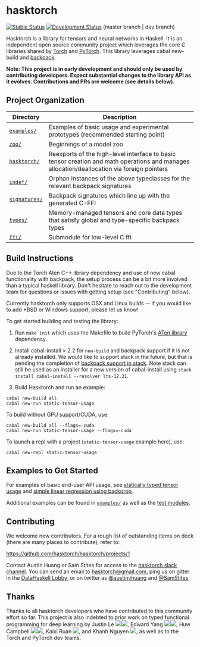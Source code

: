 # hasktorch

[![Stable Status](https://circleci.com/gh/hasktorch/hasktorch/tree/master.svg?style=shield&circle-token=9455d7cc953a58204f4d8dd683e9fa03fd5b2744)](https://circleci.com/gh/hasktorch/hasktorch/tree/master)
[![Development Status](https://circleci.com/gh/hasktorch/hasktorch/tree/dev.svg?style=shield&circle-token=9455d7cc953a58204f4d8dd683e9fa03fd5b2744)](https://circleci.com/gh/hasktorch/hasktorch/tree/dev)
(master branch | dev branch)

Hasktorch is a library for tensors and neural networks in Haskell. It is an independent open source community project which leverages the core C libraries shared by [Torch](http://torch.ch/) and [PyTorch](http://pytorch.org/). This library leverages cabal new-build and [backpack][backpack].
 
[backpack]: https://github.com/ezyang/ghc-proposals/blob/backpack/proposals/0000-backpack.rst

**Note: This project is in early development and should only be used by contributing developers. Expect substantial changes to the library API as it evolves. Contributions and PRs are welcome (see details below).**

## Project Organization

| Directory                   | Description |
| --------------------------- | ----------- |
| [`examples/`][examples]     | Examples of basic usage and experimental prototypes (recommended starting point) |
| [`zoo/`][zoo]               | Beginnings of a model zoo |
| [`hasktorch/`][hasktorch]   | Reexports of the high-level interface to basic tensor creation and math operations and manages allocation/deallocation via foreign pointers |
| [`indef/`][indef]           | Orphan instances of the above typeclasses for the relevant backpack signatures |
| [`signatures/`][signatures] | Backpack signatures which line up with the generated C-FFI |
| [`types/`][types]           | Memory-managed tensors and core data types that satisfy global and type-specific backpack types |
| [`ffi/`][ffi]           | Submodule for low-level C ffi |

[ffi]:https://github.com/hasktorch/ffi

## Build Instructions

Due to the Torch Aten C++ library dependency and use of new cabal functionality with backpack, the setup process can be a bit more involved than a typical haskell library. Don't hesitate to reach out to the development team for questions or issues with getting setup (see "Contributing" below). 

Currently hasktorch only supports OSX and Linux builds -- if you would like to add *BSD or Windows support, please let us know!

To get started building and testing the library:

1. Run `make init` which uses the Makefile to build PyTorch's [ATen library][aten] dependency. 

[aten]:https://github.com/zdevito/ATen/

2. Install cabal-install > 2.2 for `new-build` and backpack support if it is not already installed. We would like to support stack in the future, but that is pending the completion of [backpack support in stack][stack-backpack]. Note stack can still be used as an installer for a new version of cabal-install using `stack install cabal-install --resolver lts-12.21`.

[cabal-latest]:https://github.com/haskell/cabal/tree/30d0c10349b6cc69adebfe06c230c784574ebf7a
[stack-backpack]:https://github.com/commercialhaskell/stack/issues/2540

3. Build Hasktorch and run an example:

```
cabal new-build all
cabal new-run static-tensor-usage
```

To build without GPU support/CUDA, use:

```
cabal new-build all --flags=-cuda
cabal new-run static-tensor-usage --flags=-cuda
```

To launch a repl with a project (`static-tensor-usage` example here), use:
```
cabal new-repl static-tensor-usage
```

## Examples to Get Started

For examples of basic end-user API usage, see [statically typed
tensor usage][static-tensor-usage] and [simple linear regression using backprop][backprop-regression].

[static-tensor-usage]: https://github.com/hasktorch/hasktorch/blob/master/examples/static-tensor-usage/Main.hs
[backprop-regression]:https://github.com/hasktorch/hasktorch/blob/master/examples/backprop-regression/BackpropRegression.hs

Additional examples can be found in [`examples/`][examples] as well as the [test modules][tests].

## Contributing

We welcome new contributors. For a rough list of outstanding items on deck
(there are many places to contribute), refer to:

https://github.com/hasktorch/hasktorch/projects/1

Contact Austin Huang or Sam Stites for access to the [hasktorch slack channel][slack]. You can send an email to [hasktorch@gmail.com][email], ping us on gitter in the [DataHaskell Lobby][gitter-dh], or on twitter as [@austinvhuang][austin-twitter] and [@SamStites][sam-twitter].

[email]:mailto:hasktorch@gmail.com
[austin-twitter]:https://twitter.com/austinvhuang
[sam-twitter]:https://twitter.com/samstites
[slack]:https://hasktorch.slack.com 
[gitter-dh]:https://gitter.im/dataHaskell/Lobby

## Thanks

Thanks to all hasktorch developers who have contributed to this community effort so far. This project is also indebted to prior work on typed functional
programming for deep learning by
Justin Le [![][gh-icon]][mstkg-gh][![][blog-icon]][mstkg],
Edward Yang [![][gh-icon]][ezyang-gh][![][blog-icon]][ezyang],
Huw Campbell [![][gh-icon]][huw-gh][![][blog-icon]][huw],
Kaixi Ruan [![][gh-icon]][krpopo-gh],
and Khanh Nguyen [![][gh-icon]][khanhptnk-gh],
as well as to the Torch and PyTorch dev teams.

[gh-icon]:https://png.icons8.com/small/1x/github.png
[blog-icon]:https://png.icons8.com/small/1x/blog.png
[mstkg]:https://blog.jle.im/
[mstkg-gh]:https://github.com/mstksg
[huw-gh]:https://github.com/HuwCampbell
[huw]:http://www.huwcampbell.com/
[krpopo-gh]:https://github.com/krpopo
[khanhptnk-gh]:https://github.com/khanhptnk
[ezyang-gh]:https://github.com/ezyang/
[ezyang]:http://ezyang.com/

<!-- project directory links -->
[developers]: ./DEVELOPERS.md
[makefile]: ./Makefile
[types]: ./types/
[signatures]: ./signatures/
[hasktorch]: ./hasktorch/
[examples]: ./examples/
[tests]: ./hasktorch/tests/
[indef]: ./indef/
[zoo]: ./zoo/
